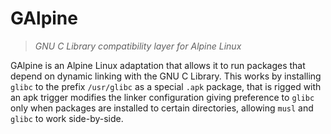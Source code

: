 # GAlpine
> _GNU C Library compatibility layer for Alpine Linux_

GAlpine is an Alpine Linux adaptation that allows it to run packages that
depend on dynamic linking with the GNU C Library. This works by installing
`glibc` to the prefix `/usr/glibc` as a special `.apk` package, that is rigged
with an apk trigger modifies the linker configuration giving preference to
`glibc` only when packages are installed to certain directories, allowing
`musl` and `glibc` to work side-by-side.

